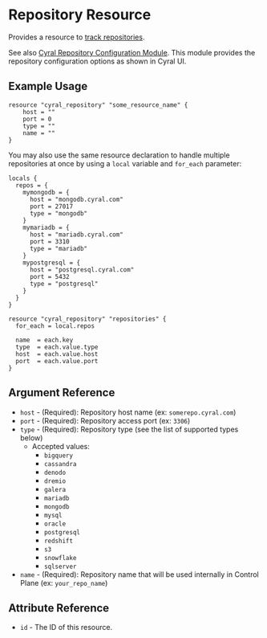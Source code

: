# Repository Resource

Provides a resource to [track repositories](https://cyral.com/docs/manage-repositories/repo-track).

See also [Cyral Repository Configuration Module](https://github.com/cyralinc/terraform-cyral-repository-config).
This module provides the repository configuration options as shown in Cyral UI.


## Example Usage

```hcl
resource "cyral_repository" "some_resource_name" {
    host = ""
    port = 0
    type = ""
    name = ""
}
```

You may also use the same resource declaration to handle multiple repositories at once by using a `local` variable and `for_each` parameter:


```hcl
locals {
  repos = {
    mymongodb = {
      host = "mongodb.cyral.com"
      port = 27017
      type = "mongodb"
    }
    mymariadb = {
      host = "mariadb.cyral.com"
      port = 3310
      type = "mariadb"
    }
    mypostgresql = {
      host = "postgresql.cyral.com"
      port = 5432
      type = "postgresql"
    }
  }
}

resource "cyral_repository" "repositories" {
  for_each = local.repos

  name  = each.key
  type  = each.value.type
  host  = each.value.host
  port  = each.value.port
}
```

## Argument Reference

* `host` - (Required): Repository host name (ex: `somerepo.cyral.com`)
* `port` - (Required): Repository access port (ex: `3306`)
* `type` - (Required): Repository type (see the list of supported types below)
  * Accepted values: 
    - `bigquery`
    - `cassandra`
    - `denodo`
    - `dremio`
    - `galera`
    - `mariadb`
    - `mongodb`
    - `mysql`
    - `oracle`
    - `postgresql`
    - `redshift`
    - `s3`
    - `snowflake`
    - `sqlserver`
* `name` - (Required): Repository name that will be used internally in Control Plane (ex: `your_repo_name`)

## Attribute Reference
* `id` - The ID of this resource.
